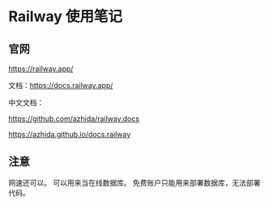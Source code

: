 # Railway 使用笔记

## 官网

https://railway.app/

文档：https://docs.railway.app/

中文文档：

https://github.com/azhida/railway.docs

https://azhida.github.io/docs.railway

## 注意

网速还可以。
可以用来当在线数据库。
免费账户只能用来部署数据库，无法部署代码。


